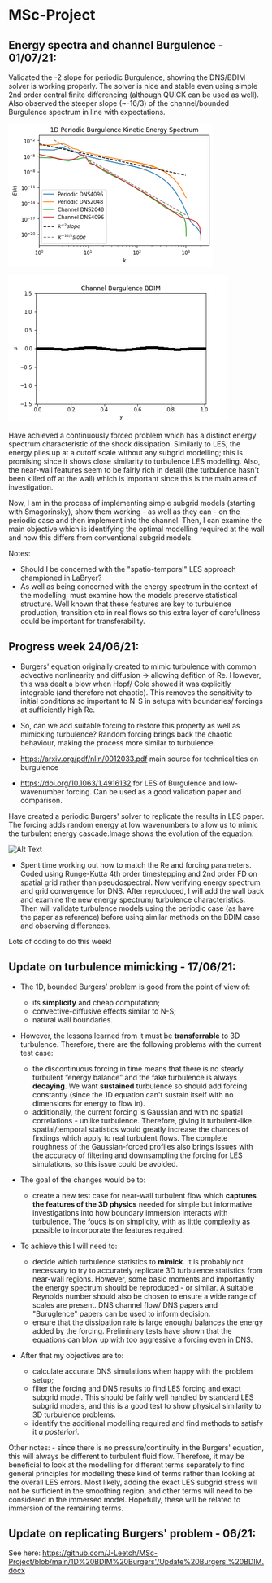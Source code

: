 # MSc-Project

## Energy spectra and channel Burgulence - 01/07/21:

Validated the -2 slope for periodic Burgulence, showing the DNS/BDIM solver is working properly. The solver is nice and stable even using simple 2nd order central finite differencing (although QUICK can be used as well). Also observed the steeper slope (~-16/3) of the channel/bounded Burgulence spectrum in line with expectations.

![Alt Text](https://github.com/J-Leetch/MSc-Project/blob/main/1D%20Channel%20Burgulence/corrected_spectrum_with_channel_slope.png)

![Alt Text](https://github.com/J-Leetch/MSc-Project/blob/main/1D%20Channel%20Burgulence/Channel%20Burgulence%20BDIM.gif)

Have achieved a continuously forced problem which has a distinct energy spectrum characteristic of the shock dissipation. Similarly to LES, the energy piles up at a cutoff scale without any subgrid modelling; this is promising since it shows close similarity to turbulence LES modelling. Also, the near-wall features seem to be fairly rich in detail (the turbulence hasn't been killed off at the wall) which is important since this is the main area of investigation.

Now, I am in the process of implementing simple subgrid models (starting with Smagorinsky), show them working - as well as they can - on the periodic case and then implement into the channel. Then, I can examine the main objective which is identifying the optimal modelling required at the wall and how this differs from conventional subgrid models.

Notes:

-   Should I be concerned with the "spatio-temporal" LES approach championed in LaBryer? 
-   As well as being concerned with the energy spectrum in the context of the modelling, must examine how the models preserve statistical structure. Well known that these features are key to turbulence production, transition etc in real flows so this extra layer of carefullness could be important for transferability. 


## Progress week 24/06/21:

-   Burgers' equation originally created to mimic turbulence with common advective nonlinearity and diffusion -> allowing defition of Re. However, this was dealt a blow when Hopf/ Cole showed it was explicitly integrable (and therefore not chaotic). This removes the sensitivity to initial conditions so important to N-S in setups with boundaries/ forcings at sufficiently high Re. 

-   So, can we add suitable forcing to restore this property as well as mimicking turbulence? Random forcing brings back the chaotic behaviour, making the process more similar to turbulence.
-   https://arxiv.org/pdf/nlin/0012033.pdf main source for technicalities on burgulence
-   https://doi.org/10.1063/1.4916132 for LES of Burgulence and low-wavenumber forcing. Can be used as a good validation paper and comparison.

Have created a periodic Burgers' solver to replicate the results in LES paper. The forcing adds random energy at low wavenumbers to allow us to mimic the turbulent energy cascade.Image shows the evolution of the equation:

![Alt Text](https://github.com/J-Leetch/MSc-Project/blob/main/Burgulence.gif)

-   Spent time working out how to match the Re and forcing parameters. Coded using Runge-Kutta 4th order timestepping and 2nd order FD on spatial grid rather than pseudospectral. Now verifying energy spectrum and grid convergence for DNS. After reproduced, I will add the wall back and examine the new energy spectrum/ turbulence characteristics. Then will validate turbulence models using the periodic case (as have the paper as reference) before using similar methods on the BDIM case and observing differences. 

Lots of coding to do this week!

## Update on turbulence mimicking - 17/06/21:

-	The 1D, bounded Burgers’ problem is good from the point of view of:

    - its **simplicity** and cheap computation;
    - convective-diffusive effects similar to N-S;
    - natural wall boundaries.


-	However, the lessons learned from it must be **transferrable** to 3D turbulence. Therefore, there are the following problems with the current test case:

    - the discontinuous forcing in time means that there is no steady turbulent “energy balance” and the fake turbulence is always **decaying**. We want **sustained** turbulence so should add forcing constantly (since the 1D equation can't sustain itself with no dimensions for energy to flow in).
    - additionally, the current forcing is Gaussian and with no spatial correlations - unlike turbulence. Therefore, giving it turbulent-like spatial/temporal statistics would greatly increase the chances of findings which apply to real turbulent flows. The complete roughness of the Gaussian-forced profiles also brings issues with the accuracy of filtering and downsampling the forcing for LES simulations, so this issue could be avoided.


- The goal of the changes would be to:

    - create a new test case for near-wall turbulent flow which **captures the features of the 3D physics** needed for simple but informative investigations into how boundary immersion interacts with turbulence. The foucs is on simplicity, with as little complexity as possible to incorporate the features required.
    
    
- To achieve this I will need to:

    - decide which turbulence statistics to **mimick**. It is probably not necessary to try to accurately replicate 3D turbulence statistics from near-wall regions. However, some basic moments and importantly the energy spectrum should be reproduced - or similar. A suitable Reynolds number should also be chosen to ensure a wide range of scales are present. DNS channel flow/ DNS papers and "Buruglence" papers can be used to inform decision.
    - ensure that the dissipation rate is large enough/ balances the energy added by the forcing. Preliminary tests have shown that the equations can blow up with too aggressive a forcing even in DNS. 
    
    
- After that my objectives are to:

    - calculate accurate DNS simulations when happy with the problem setup;
    - filter the forcing and DNS results to find LES forcing and exact subgrid model. This should be fairly well handled by standard LES subgrid models, and this is a good test to show physical similarity to 3D turbulence problems.
    - identify the additional modelling required and find methods to satisfy it *a posteriori*.
    
    
Other notes:
    - since there is no pressure/continuity in the Burgers' equation, this will always be different to turbulent fluid flow. Therefore, it may be beneficial to look at the modelling for different terms separately to find general principles for modelling these kind of terms rather than looking at the overall LES errors. Most likely, adding the exact LES subgrid stress will not be sufficient in the smoothing region, and other terms will need to be considered in the immersed model. Hopefully, these will be related to immersion of the remaining terms.


## Update on replicating Burgers' problem - 06/21:

See here:
    https://github.com/J-Leetch/MSc-Project/blob/main/1D%20BDIM%20Burgers'/Update%20Burgers'%20BDIM.docx
